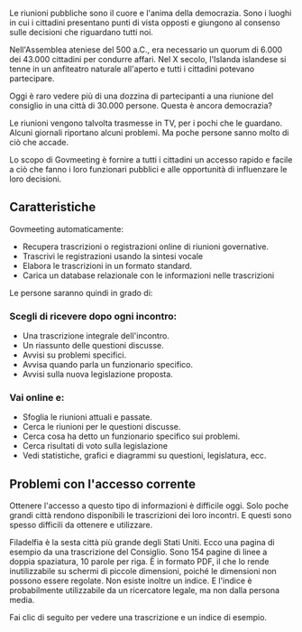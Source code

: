 <!-- START OF README SECTION --><!-- Note the controller for this page is app/about-project/overview/overview.ts -->
<p> Le riunioni pubbliche sono il cuore e l&#39;anima della democrazia. Sono i luoghi in cui i cittadini presentano punti di vista opposti e giungono al consenso sulle decisioni che riguardano tutti noi. </p>

<p> Nell&#39;Assemblea ateniese del 500 a.C., era necessario un quorum di 6.000 dei 43.000 cittadini per condurre affari. Nel X secolo, l&#39;Islanda islandese si tenne in un anfiteatro naturale all&#39;aperto e tutti i cittadini potevano partecipare. </p>

<p> Oggi è raro vedere più di una dozzina di partecipanti a una riunione del consiglio in una città di 30.000 persone. Questa è ancora democrazia? </p>

<p> Le riunioni vengono talvolta trasmesse in TV, per i pochi che le guardano. Alcuni giornali riportano alcuni problemi. Ma poche persone sanno molto di ciò che accade. </p>

<p> Lo scopo di Govmeeting è fornire a tutti i cittadini un accesso rapido e facile a ciò che fanno i loro funzionari pubblici e alle opportunità di influenzare le loro decisioni. </p>
<h2> Caratteristiche </h2>
<p> Govmeeting automaticamente: </p>

<ul>
<li> Recupera trascrizioni o registrazioni online di riunioni governative. </li>
<li> Trascrivi le registrazioni usando la sintesi vocale </li>
<li> Elabora le trascrizioni in un formato standard. </li>
<li> Carica un database relazionale con le informazioni nelle trascrizioni </li>
</ul>
<p> Le persone saranno quindi in grado di: </p>
<h3> Scegli di ricevere dopo ogni incontro: </h3>
<ul>
<li> Una trascrizione integrale dell&#39;incontro. </li>
<li> Un riassunto delle questioni discusse. </li>
<li> Avvisi su problemi specifici. </li>
<li> Avvisa quando parla un funzionario specifico. </li>
<li> Avvisi sulla nuova legislazione proposta. </li>
</ul><h3> Vai online e: </h3>
<ul>
<li> Sfoglia le riunioni attuali e passate. </li>
<li> Cerca le riunioni per le questioni discusse. </li>
<li> Cerca cosa ha detto un funzionario specifico sui problemi. </li>
<li> Cerca risultati di voto sulla legislazione </li>
<li> Vedi statistiche, grafici e diagrammi su questioni, legislatura, ecc. </li>
</ul><!-- END OF README SECTION -->
<p><a name="continued"></a></p>
<h2> Problemi con l&#39;accesso corrente </h2>
<p> Ottenere l&#39;accesso a questo tipo di informazioni è difficile oggi. Solo poche grandi città rendono disponibili le trascrizioni dei loro incontri. E questi sono spesso difficili da ottenere e utilizzare. </p>

<p> Filadelfia è la sesta città più grande degli Stati Uniti. Ecco una pagina di esempio da una trascrizione del Consiglio. Sono 154 pagine di linee a doppia spaziatura, 10 parole per riga. È in formato PDF, il che lo rende inutilizzabile su schermi di piccole dimensioni, poiché le dimensioni non possono essere regolate. Non esiste inoltre un indice. E l&#39;indice è probabilmente utilizzabile da un ricercatore legale, ma non dalla persona media. </p>

<p> Fai clic di seguito per vedere una trascrizione e un indice di esempio. </p>
